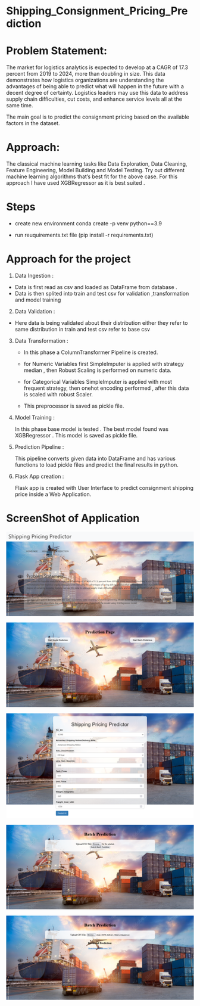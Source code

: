 # Shipping_Consignment_Pricing_Prediction

# Problem Statement:

The market for logistics analytics is expected to develop at a CAGR of 17.3 percent
from 2019 to 2024, more than doubling in size. This data demonstrates how logistics
organizations are understanding the advantages of being able to predict what will
happen in the future with a decent degree of certainty. Logistics leaders may use this
data to address supply chain difficulties, cut costs, and enhance service levels all at the
same time.

The main goal is to predict the consignment pricing based on the available factors in the
dataset.

# Approach:
The classical machine learning tasks like Data Exploration, Data Cleaning,
Feature Engineering, Model Building and Model Testing. Try out different machine
learning algorithms that’s best fit for the above case.
For this approach I have used XGBRegressor as it is best suited .

# Steps 

* create new environment 
    conda create -p venv python==3.9 

* run reuquirements.txt file (pip install -r requirements.txt)          


# Approach for the project

 1. Data Ingestion :

   * Data is first read as csv and loaded as DataFrame from database .
   * Data is then splited into train and test csv  for validation ,transformation and model training 

2.  Data Validation :

   * Here data is being validated about their distribution either they refer to same distribution in train and test csv refer to base csv 

3. Data Transformation :
   
    * In this phase a ColumnTransformer Pipeline is created.

    *  for Numeric Variables first SimpleImputer is applied with strategy median , then Robust  Scaling is performed on numeric data.
    
    * for Categorical Variables SimpleImputer is applied with most frequent strategy, then onehot encoding  performed , after this data is scaled with robust Scaler.
    
    * This preprocessor is saved as pickle file.


4.  Model Training :

    In this phase base model is tested . The best model found was XGBRegressor .
    This model is saved as pickle file.


5. Prediction Pipeline :

    This pipeline converts given data into DataFrame and has various functions to load pickle files and predict the final results in python.

6. Flask App creation :

    Flask app is created with User Interface to predict consignment shipping price inside a Web Application.

# ScreenShot of Application 

![Image Alt Text](Screenshots/Screenshot%202023-09-08%20at%2011-29-38%20Shipping%20Pricing%20Predictor.png)

![Image Alt Text](Screenshots/Screenshot%202023-09-08%20at%2011-31-16%20Prediction.png)

![Image Alt Text](Screenshots/Screenshot%202023-09-08%20at%2011-31-59%20Input%20Form.png)

![Image Alt Text](Screenshots/Screenshot%202023-09-08%20at%2011-32-33%20Batch%20Prediction.png)

![Image Alt Text](Screenshots/Screenshot%202023-09-08%20at%2011-33-53%20Batch%20Prediction%20-%20Copy.png)

